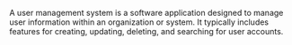 A user management system is a software application designed to manage user information within an organization or system. It typically includes features for creating, updating, deleting, and searching for user accounts.
